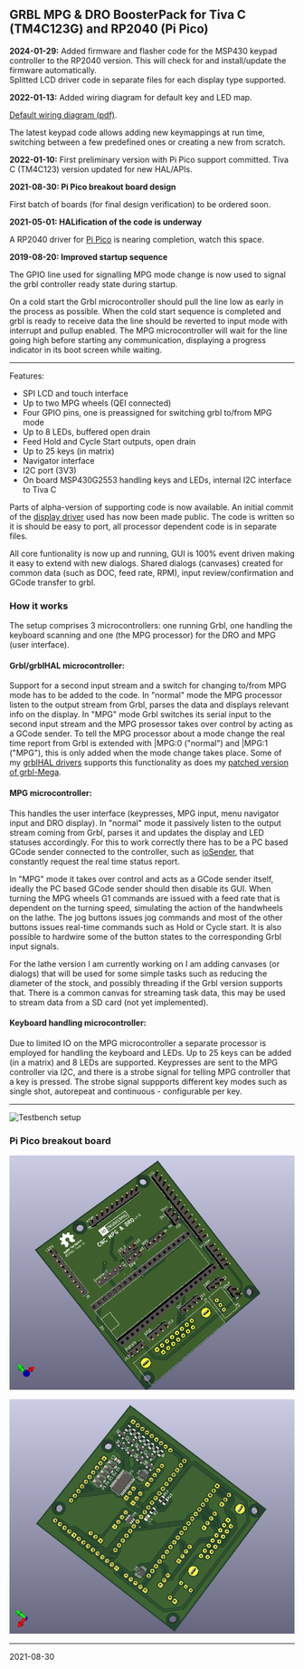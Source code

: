 ## GRBL MPG & DRO BoosterPack for Tiva C \(TM4C123G\) and RP2040 (Pi Pico)

__2024-01-29:__ Added firmware and flasher code for the MSP430 keypad controller to the RP2040 version. This will check for and install/update the firmware automatically.  
Splitted LCD driver code in separate files for each display type supported.

__2022-01-13:__ Added wiring diagram for default key and LED map.

[Default wiring diagram (pdf)](media/Default%20keypad%20and%20LED%20wiring.pdf).  

The latest keypad code allows adding new keymappings at run time, switching between a few predefined ones or creating a new from scratch.

__2022-01-10:__ First preliminary version with Pi Pico support committed. Tiva C \(TM4C123\) version updated for new HAL/APIs.

__2021-08-30: Pi Pico breakout board design__

First batch of boards \(for final design verification\) to be ordered soon.

__2021-05-01: HALification of the code is underway__

A RP2040 driver for [Pi Pico](https://www.raspberrypi.org/products/raspberry-pi-pico/) is nearing completion, watch this space.

__2019-08-20: Improved startup sequence__

The GPIO line used for signalling MPG mode change is now used to signal the grbl controller ready state during startup.

On a cold start the Grbl microcontroller should pull the line low as early in the process as possible.
When the cold start sequence is completed and grbl is ready to receive data the line should be reverted to input mode with interrupt and pullup enabled.
The MPG microcontroller will wait for the line going high before starting any communication, displaying a progress indicator in its boot screen while waiting.

---

Features:

* SPI LCD and touch interface
* Up to two MPG wheels (QEI connected)
* Four GPIO pins, one is preassigned for switching grbl to/from MPG mode
* Up to 8 LEDs, buffered open drain 
* Feed Hold and Cycle Start outputs, open drain
* Up to 25 keys (in matrix)
* Navigator interface
* I2C port (3V3)
* On board MSP430G2553 handling keys and LEDs, internal I2C interface to Tiva C

Parts of alpha-version of supporting code is now available.
An initial commit of the [display driver](https://github.com/terjeio/Display-libraries/) used has now been made public.
The code is written so it is should be easy to port, all processor dependent code is in separate files. 

All core funtionality is now up and running, GUI is 100% event driven making it easy to extend with new dialogs. Shared dialogs (canvases) created for common data (such as DOC, feed rate, RPM), input review/confirmation and GCode transfer to grbl.


### How it works

The setup comprises 3 microcontrollers: one running Grbl, one handling the keyboard scanning and one (the MPG processor) for the DRO and MPG \(user interface\).

#### Grbl/grblHAL microcontroller:

Support for a second input stream and a switch for changing to/from MPG mode has to be added to the code.
In \"normal\" mode the MPG processor listen to the output stream from Grbl, parses the data and displays relevant info on the display.
In \"MPG\" mode Grbl switches its serial input to the second input stream and the MPG prosessor takes over control by acting as a GCode sender.
To tell the MPG processor about a mode change the real time report from Grbl is extended with |MPG:0 \(\"normal\"\) and |MPG:1 \(\"MPG\"\), this is only added when the mode change takes place.
Some of my [grblHAL drivers](https://github.com/grblHAL) supports this functionality as does my [patched version of grbl-Mega](https://github.com/terjeio/grbl-Mega).
 
#### MPG microcontroller:

This handles the user interface \(keypresses, MPG input, menu navigator input and DRO display\). In \"normal\" mode it passively listen to the output stream coming from Grbl, parses it and updates the display and LED statuses accordingly.
For this to work correctly there has to be a PC based GCode sender connected to the controller, such as [ioSender](https://github.com/terjeio/ioSender), that constantly request the real time status report.

In \"MPG\" mode it takes over control and acts as a GCode sender itself, ideally the PC based GCode sender should then disable its GUI.
When turning the MPG wheels G1 commands are issued with a feed rate that is dependent on the turning speed, simulating the action of the handwheels on the lathe.
The jog buttons issues jog commands and most of the other buttons issues real-time commands such as Hold or Cycle start. It is also possible to hardwire some of the button states to the corresponding Grbl input signals.

For the lathe version I am currently working on I am adding canvases \(or dialogs\) that will be used for some simple tasks such as reducing the diameter of the stock, and possibly threading if the Grbl version supports that.
There is a common canvas for streaming task data, this may be used to stream data from a SD card \(not yet implemented\). 

#### Keyboard handling microcontroller:

Due to limited IO on the MPG microcontroller a separate processor is employed for handling the keyboard and LEDs.
Up to 25 keys can be added (in a matrix) and 8 LEDs are supported. Keypresses are sent to the MPG controller via I2C, and there is a strobe signal for telling MPG controller that a key is pressed.
The strobe signal suppports different key modes such as single shot, autorepeat and continuous - configurable per key.

---

![Testbench setup](media/IMG_8515.jpg)

### Pi Pico breakout board

![Pico PCB top](media/pico-pcb-top.png)
 
![Pico PCB bottom](media/pico-pcb-bottom.png)
 

---
2021-08-30
